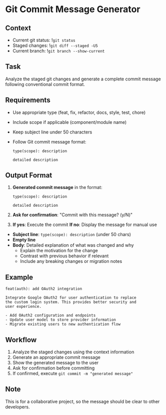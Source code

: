 # Git Commit Message Generator

## Context

- Current git status: !`git status`
- Staged changes: !`git diff --staged -U5`
- Current branch: !`git branch --show-current`

## Task

Analyze the staged git changes and generate a complete commit message following conventional commit format.

## Requirements

- Use appropriate type (feat, fix, refactor, docs, style, test, chore)
- Include scope if applicable (component/module name)
- Keep subject line under 50 characters
- Follow Git commit message format:

  ```
  type(scope): description

  detailed description
  ```

## Output Format

1. **Generated commit message** in the format:

   ```
   type(scope): description

   detailed description
   ```

2. **Ask for confirmation**: "Commit with this message? (y/N)"

3. **If yes**: Execute the commit
   **If no**: Display the message for manual use

- **Subject line**: `type(scope): description` (under 50 chars)
- **Empty line**
- **Body**: Detailed explanation of what was changed and why
  - Explain the motivation for the change
  - Contrast with previous behavior if relevant
  - Include any breaking changes or migration notes

## Example

```
feat(auth): add OAuth2 integration

Integrate Google OAuth2 for user authentication to replace
the custom login system. This provides better security and
user experience.

- Add OAuth2 configuration and endpoints
- Update user model to store provider information
- Migrate existing users to new authentication flow
```

## Workflow

1. Analyze the staged changes using the context information
2. Generate an appropriate commit message
3. Show the generated message to the user
4. Ask for confirmation before committing
5. If confirmed, execute `git commit -m "generated message"`

## Note

This is for a collaborative project, so the message should be clear to other developers.
